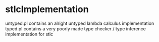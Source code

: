 # stlcImplementation

untyped.pl contains an alright untyped lambda calculus implementation
typed.pl contains a very poorly made type checker / type inference implementation for stlc
